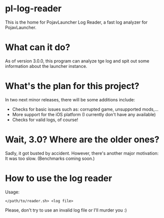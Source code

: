 # pl-log-reader
This is the home for PojavLauncher Log Reader, a fast log analyzer for PojavLauncher.

# What can it do?
As of version 3.0.0, this program can analyze tge log and spit out some information about the launcher instance.

# What's the plan for this project?

In two next minor releases, there will be some additions include:

- Checks for basic issues such as: corrupted game, unsupported mods,...
- More support for the iOS platform (I currently don't have any available)
- Checks for valid logs, of course!

# Wait, 3.0? Where are the older ones?

Sadly, it got busted by accident. However, there's another major motivation: It was too slow. (Benchmarks coming soon.)

# How to use the log reader

Usage:
```
</path/to/reader.sh> <log file>
```

Please, don't try to use an invalid log file or I'll murder you :)
